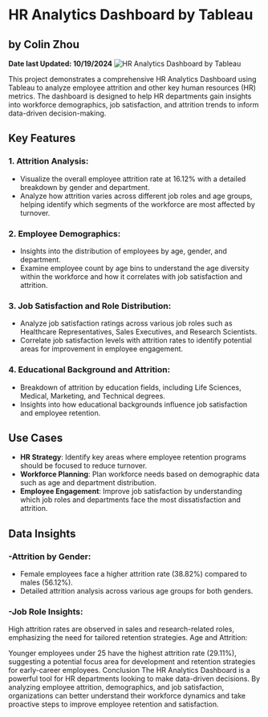 # HR Analytics Dashboard by Tableau
## by Colin Zhou
**Date last Updated: 10/19/2024**
![HR Analytics Dashboard by Tableau](https://private-user-images.githubusercontent.com/125409693/378131828-613aaf84-ca25-4d83-ae65-10a4d9d9894a.png?jwt=eyJhbGciOiJIUzI1NiIsInR5cCI6IkpXVCJ9.eyJpc3MiOiJnaXRodWIuY29tIiwiYXVkIjoicmF3LmdpdGh1YnVzZXJjb250ZW50LmNvbSIsImtleSI6ImtleTUiLCJleHAiOjE3MjkzODEzMzMsIm5iZiI6MTcyOTM4MTAzMywicGF0aCI6Ii8xMjU0MDk2OTMvMzc4MTMxODI4LTYxM2FhZjg0LWNhMjUtNGQ4My1hZTY1LTEwYTRkOWQ5ODk0YS5wbmc_WC1BbXotQWxnb3JpdGhtPUFXUzQtSE1BQy1TSEEyNTYmWC1BbXotQ3JlZGVudGlhbD1BS0lBVkNPRFlMU0E1M1BRSzRaQSUyRjIwMjQxMDE5JTJGdXMtZWFzdC0xJTJGczMlMkZhd3M0X3JlcXVlc3QmWC1BbXotRGF0ZT0yMDI0MTAxOVQyMzM3MTNaJlgtQW16LUV4cGlyZXM9MzAwJlgtQW16LVNpZ25hdHVyZT1iODIyYmJkODJkZTgyNjVhYzA5Zjc5OGNkZTVjMjM1NGExOWVmNzU5NTg0NDhlNjVkYjk0OGFiMzkyYzk5ZWE5JlgtQW16LVNpZ25lZEhlYWRlcnM9aG9zdCJ9.CE0iJhDvqk7EopUreeAoNPyuYkBsfKLswrV1G7fXKT8)

This project demonstrates a comprehensive HR Analytics Dashboard using Tableau to analyze employee attrition and other key human resources (HR) metrics. The dashboard is designed to help HR departments gain insights into workforce demographics, job satisfaction, and attrition trends to inform data-driven decision-making.

## Key Features
### 1. Attrition Analysis:

- Visualize the overall employee attrition rate at 16.12% with a detailed breakdown by gender and department.
- Analyze how attrition varies across different job roles and age groups, helping identify which segments of the workforce are most affected by turnover.

### 2. Employee Demographics:

- Insights into the distribution of employees by age, gender, and department.
- Examine employee count by age bins to understand the age diversity within the workforce and how it correlates with job satisfaction and attrition.

### 3. Job Satisfaction and Role Distribution:

- Analyze job satisfaction ratings across various job roles such as Healthcare Representatives, Sales Executives, and Research Scientists.
- Correlate job satisfaction levels with attrition rates to identify potential areas for improvement in employee engagement.

### 4. Educational Background and Attrition:

- Breakdown of attrition by education fields, including Life Sciences, Medical, Marketing, and Technical degrees.
- Insights into how educational backgrounds influence job satisfaction and employee retention.

## Use Cases

- **HR Strategy**: Identify key areas where employee retention programs should be focused to reduce turnover.
- **Workforce Planning**: Plan workforce needs based on demographic data such as age and department distribution.
- **Employee Engagement**: Improve job satisfaction by understanding which job roles and departments face the most dissatisfaction and attrition.

## Data Insights
### -Attrition by Gender:
- Female employees face a higher attrition rate (38.82%) compared to males (56.12%).
- Detailed attrition analysis across various age groups for both genders.

### -Job Role Insights:

High attrition rates are observed in sales and research-related roles, emphasizing the need for tailored retention strategies.
Age and Attrition:

Younger employees under 25 have the highest attrition rate (29.11%), suggesting a potential focus area for development and retention strategies for early-career employees.
Conclusion
The HR Analytics Dashboard is a powerful tool for HR departments looking to make data-driven decisions. By analyzing employee attrition, demographics, and job satisfaction, organizations can better understand their workforce dynamics and take proactive steps to improve employee retention and satisfaction.



